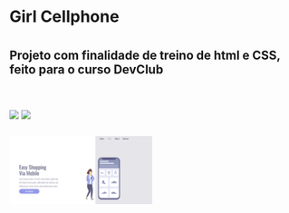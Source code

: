<h1> Girl Cellphone <h1/>

<h2> Projeto com finalidade de treino de html e CSS, feito para o curso DevClub <h2>
<br/>
<img src="https://img.shields.io/badge/HTML5-E34F26?style=for-the-badge&logo=html5&logoColor=white"/>
<img src="https://img.shields.io/badge/CSS3-1572B6?style=for-the-badge&logo=css3&logoColor=white"/>
<br/>
<br/>
  <img src="https://github.com/mcostarodrigo/girl-cellphone/blob/master/Captura%20de%20tela%202022-12-08%20214027.png?raw=true" width=50%/>
